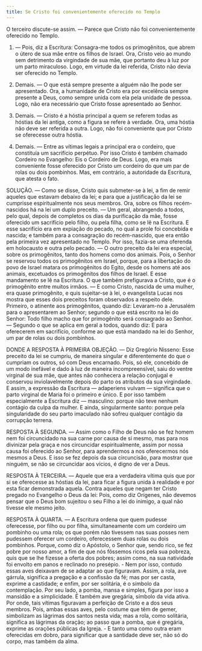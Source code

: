 ```yaml
---
title: Se Cristo foi convenientemente oferecido no Templo
---
```


O terceiro discute-se assim. — Parece que Cristo não foi convenientemente oferecido no Templo.  

1. — Pois, diz a Escritura: Consagra-me todos os primogênitos, que abrem o útero de sua mãe entre os filhos de Israel. Ora, Cristo veio ao mundo sem detrimento da virgindade de sua mãe, que portanto deu à luz por um parto miraculoso. Logo, em virtude da lei referida, Cristo não devia ser oferecido no Templo.  

2. Demais. — O que está sempre presente a alguém não lhe pode ser apresentado. Ora, a humanidade de Cristo era por excelência sempre presente a Deus, como sempre unida com ela pela unidade de pessoa. Logo, não era necessário que Cristo fosse apresentado ao Senhor.  

3. Demais. — Cristo é a hóstia principal a quem se referem todas as hóstias da lei antiga, como a figura se refere à verdade. Ora, uma hóstia não deve ser referida a outra. Logo, não foi conveniente que por Cristo se oferecesse outra hóstia. 

4. Demais. — Entre as vítimas legais a principal era o cordeiro, que constituía um sacrifício perpétuo. Por isso Cristo é também chamado Cordeiro no Evangelho: Eis o Cordeiro de Deus. Logo, era mais conveniente fosse oferecido por Cristo um cordeiro do que um par de rolas ou dois pombinhos.  Mas, em contrário, a autoridade da Escritura, que atesta o fato.  

SOLUÇÃO. — Como se disse, Cristo quis submeter-se à lei, a fim de remir aqueles que estavam debaixo da lei; e para que a justificação da lei se cumprisse espiritualmente nos seus membros. Ora, sobre os filhos recém-nascidos há na lei um duplo preceito. — Um geral, abrangendo a todos, pelo qual, depois de completos os dias da purificação da mãe, fosse oferecido um sacrifício pelo filho, ou pela filha, como se lê na Escritura. E esse sacrifício era em expiação do pecado, no qual a prole foi concebida e nascida; e também para a consagração do recém-nascido, que era então pela primeira vez apresentado no Templo. Por isso, fazia-se uma oferenda em holocausto e outra pelo pecado. — O outro preceito da lei era especial, sobre os primogênitos, tanto dos homens como dos animais. Pois, o Senhor se reservou todos os primogênitos em Israel, porque, para a libertação do povo de Israel matara os primogênitos do Egito, desde os homens até aos animais, excetuados os primogênitos dos filhos de Israel. E esse mandamento se lê na Escritura. O que também prefigurava a Cristo, que é o primogênito entre muitos irmãos. — E como Cristo, nascida de uma mulher, era quase primogênito, e quis sujeitar-se à lei, o evangelista Lucas nos mostra que esses dois preceitos foram observados a respeito dele. Primeiro, o atinente aos primogênitos, quando diz: Levaram-no a Jerusalém para o apresentarem ao Senhor; segundo o que está escrito na lei do Senhor: Todo filho macho que for primogênito será consagrado ao Senhor. — Segundo o que se aplica em geral a todos, quando diz: E para oferecerem em sacrifício, conforme ao que está mandado na lei do Senhor, um par de rolas ou dois pombinhos.  

DONDE A RESPOSTA À PRIMEIRA OBJEÇÃO. — Diz Gregório Nisseno: Esse preceito da lei se cumpriu, de maneira singular e diferentemente do que o cumpriam os outros, só com Deus encarnado. Pois, só ele, concebido de um modo inefável e dado à luz de maneira incompreensível, saiu do ventre virginal de sua mãe, que antes não conhecera a relação conjugal e conservou inviolavelmente depois do parto os atributos da sua virgindade. E assim, a expressão da Escritura — adaperiens vulvam — significa que o parto virginal de Maria foi o primeiro e único. E por isso também especialmente a Escritura diz — masculino: porque não teve nenhum contágio da culpa da mulher. E ainda, singularmente santo: porque pela singularidade do seu parto imaculado não sofreu qualquer contágio da corrupção terrena.  

RESPOSTA À SEGUNDA. — Assim como o Filho de Deus não se fez homem nem foi circuncidado na sua carne por causa de si mesmo, mas para nos divinizar pela graça e nos circuncidar espiritualmente, assim por nossa causa foi oferecido ao Senhor, para aprendermos a nos oferecermos nós mesmos a Deus. E isso se fez depois da sua circuncisão, para mostrar que ninguém, se não se circuncidar aos vícios, é digno de ver a Deus.  

RESPOSTA À TERCEIRA. — Aquele que era a verdadeira vítima quis que por si se oferecesse as hóstias da lei, para ficar a figura unida à realidade e por esta ficar demonstrada aquela. Contra aqueles que negam ter Cristo pregado no Evangelho o Deus da lei: Pois, como diz Orígenes, não devemos pensar que o Deus bom sujeitou o seu Filho a lei do inimigo, a qual não tivesse ele mesmo jeito.  

RESPOSTA À QUARTA. — A Escritura ordena que quem pudesse oferecesse, por filho ou por filha, simultaneamente com um cordeiro um pombinho ou uma rola; os que porém não tivessem nas suas posses nem pudessem oferecer um cordeiro, oferecessem duas rolas ou dois pombinhos. Porque, como diz o Apóstolo, o Senhor que, sendo rico, se fez pobre por nosso amor, a fim de que nós fôssemos ricos pela sua pobreza, quis que se lhe fizesse a oferta dos pobres; assim como, na sua natividade foi envolto em panos e reclinado no presépio. - Nem por isso, contudo essas aves deixavam de se adaptar ao que figuravam. Assim, a rola, ave gárrula, significa a pregação e a confissão da fé; mas por ser casta, exprime a castidade; e enfim, por ser solitária, é o símbolo da contemplação. Por seu lado, a pomba, mansa e simples, figura por isso a mansidão e a simplicidade. É também ave gregária, símbolo da vida ativa. Por onde, tais vítimas figuravam a perfeição de Cristo e a dos seus membros. Pois, ambas essas aves, pelo costume que têm de gemer, simbolizam as lágrimas dos santos nesta vida; mas a rola, como solitária, significa as lágrimas da oração; ao passo que a pomba, que é gregária, exprime as orações públicas da Igreja. - E tanto uma como outra eram oferecidas em dobro, para significar que a santidade deve ser, não só do corpo, mas também da alma.
